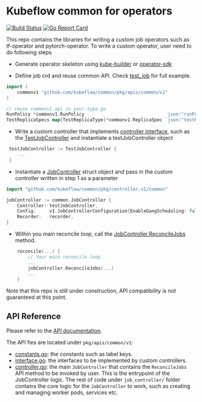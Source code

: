 # Kubeflow common for operators 

[![Build Status](https://travis-ci.com/kubeflow/common.svg?branch=master)](https://travis-ci.com/kubeflow/common/)
[![Go Report Card](https://goreportcard.com/badge/github.com/kubeflow/common)](https://goreportcard.com/report/github.com/kubeflow/common)

This repo contains the libraries for writing a custom job operators such as tf-operator and pytorch-operator.
To write a custom operator, user need to do following steps

- Generate operator skeleton using [kube-builder](https://github.com/kubernetes-sigs/kubebuilder) or [operator-sdk](https://github.com/operator-framework/operator-sdk)

- Define job crd and reuse common API. Check [test_job](test_job) for full example.

```go
import (
    commonv1 "github.com/kubeflow/common/pkg/apis/common/v1"
)

// reuse commonv1 api in your type.go
RunPolicy *commonv1.RunPolicy                              `json:"runPolicy,omitempty"`
TestReplicaSpecs map[TestReplicaType]*commonv1.ReplicaSpec `json:"testReplicaSpecs"`
```

- Write a custom controller that implements [controller interface](pkg/apis/common/v1/interface.go), such as the [TestJobController](test_job/controller.v1/test_job/test_job_controller.go) and instantiate a testJobController object
```go
 testJobController := TestJobController {
    ...
 }
```
- Instantiate a [JobController](pkg/controller.v1/common/job_controller.go) struct object and pass in the custom controller written in step 1 as a parameter
```go
import "github.com/kubeflow/common/pkg/controller.v1/common"

jobController := common.JobController {
    Controller: testJobController,
    Config:     v1.JobControllerConfiguration{EnableGangScheduling: false},
    Recorder:   recorder,
}
```
- Within you main reconcile loop, call the [JobController.ReconcileJobs](pkg/controller.v1/common/job.go) method.
```go
    reconcile(...) {
    	// Your main reconcile loop. 
    	...
    	jobController.ReconcileJobs(...)
    	...
    }

```
Note that this repo is still under construction, API compatibility is not guaranteed at this point.

## API Reference

Please refer to the [API documentation](docs/api/generated.asciidoc).

The API fies are located under `pkg/apis/common/v1`:

- [constants.go](pkg/apis/common/v1/constants.go): the constants such as label keys.
- [interface.go](pkg/apis/common/v1/interface.go): the interfaces to be implemented by custom controllers.
- [controller.go](pkg/controller.v1/common/job_controller.go): the main `JobController` that contains the `ReconcileJobs` API method to be invoked by user. This is the entrypoint of
the JobController logic. The rest of code under `job_controller/` folder contains the core logic for the `JobController` to work, such as creating and managing worker pods, services etc.
